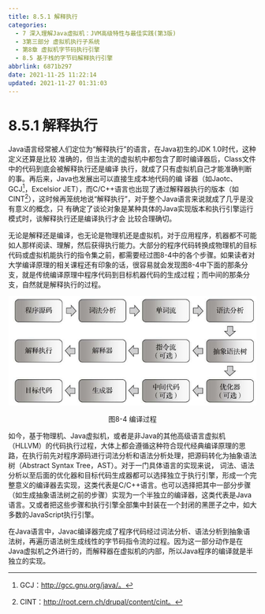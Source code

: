 ```yaml
---
title: 8.5.1 解释执行
categories: 
  - 7 深入理解Java虛拟机：JVM高级特性与最佳实践(第3版)
  - 3第三部分 虚拟机执行子系统
  - 第8章 虚拟机字节码执行引擎
  - 8.5 基于栈的字节码解释执行引擎
abbrlink: 6871b297
date: 2021-11-25 11:22:14
updated: 2021-11-27 01:31:03
---
```

# 8.5.1 解释执行
Java语言经常被人们定位为“解释执行”的语言，在Java初生的JDK 1.0时代，这种定义还算是比较 准确的，但当主流的虚拟机中都包含了即时编译器后，Class文件中的代码到底会被解释执行还是编译 执行，就成了只有虚拟机自己才能准确判断的事。再后来，Java也发展出可以直接生成本地代码的编 译器（如Jaotc、GCJ[^1]，Excelsior JET），而C/C++语言也出现了通过解释器执行的版本（如 CINT[^2]），这时候再笼统地说“解释执行”，对于整个Java语言来说就成了几乎是没有意义的概念，只 有确定了谈论对象是某种具体的Java实现版本和执行引擎运行模式时，谈解释执行还是编译执行才会 比较合理确切。

无论是解释还是编译，也无论是物理机还是虚拟机，对于应用程序，机器都不可能如人那样阅读、理解，然后获得执行能力。大部分的程序代码转换成物理机的目标代码或虚拟机能执行的指令集之前，都需要经过图8-4中的各个步骤。如果读者对大学编译原理的相关课程还有印象的话，很容易就会发现图8-4中下面的那条分支，就是传统编译原理中程序代码到目标机器代码的生成过程；而中间的那条分支，自然就是解释执行的过程。

![image-20211125112121879](https://raw.githubusercontent.com/lanlan2017/images/master/Blog/Sum/20211125112121.png)

<center>图8-4 编译过程</center>

如今，基于物理机、Java虚拟机，或者是非Java的其他高级语言虚拟机（HLLVM）的代码执行过程，大体上都会遵循这种符合现代经典编译原理的思路，在执行前先对程序源码进行词法分析和语法分析处理，把源码转化为抽象语法树（Abstract Syntax Tree，AST）。对于一门具体语言的实现来说， 词法、语法分析以至后面的优化器和目标代码生成器都可以选择独立于执行引擎，形成一个完整意义的编译器去实现，这类代表是C/C++语言。也可以选择把其中一部分步骤（如生成抽象语法树之前的步骤）实现为一个半独立的编译器，这类代表是Java语言。又或者把这些步骤和执行引擎全部集中封装在一个封闭的黑匣子之中，如大多数的JavaScript执行引擎。

在Java语言中，Javac编译器完成了程序代码经过词法分析、语法分析到抽象语法树，再遍历语法树生成线性的字节码指令流的过程。因为这一部分动作是在Java虚拟机之外进行的，而解释器在虚拟机的内部，所以Java程序的编译就是半独立的实现。

[^1]: GCJ：http://gcc.gnu.org/java/。 
[^2]: CINT：http://root.cern.ch/drupal/content/cint。
